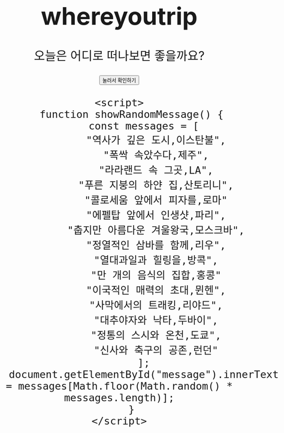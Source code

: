 # whereyoutrip
<!DOCTYPE html>
<html lang="ko">
<head>
    <meta charset="UTF-8">
    <meta name="viewport" content="width=device-width, initial-scale=1.0">
    <title>오늘의 여행지 추</title>
    <style>
        body {
            text-align: center;
            font-size: 2rem;
            margin-top: 20%;
        }
    </style>
</head>
<body>
    <p id="message">오늘은 어디로 떠나보면 좋을까요?</p>
    <button onclick="showRandomMessage()">눌러서 확인하기</button>

    <script>
        function showRandomMessage() {
            const messages = [
                "역사가 깊은 도시,이스탄불",
                "폭싹 속았수다,제주",
                "라라랜드 속 그곳,LA",
                "푸른 지붕의 하얀 집,산토리니",
                "콜로세움 앞에서 피자를,로마"
                "에펠탑 앞에서 인생샷,파리",
                "춥지만 아름다운 겨울왕국,모스크바",
                "정열적인 삼바를 함께,리우",
                "열대과일과 힐링을,방콕",
                "만 개의 음식의 집합,홍콩"
                "이국적인 매력의 초대,뮌헨",
                "사막에서의 트래킹,리야드",
                "대추야자와 낙타,두바이",
                "정통의 스시와 온천,도쿄",
                "신사와 축구의 공존,런던"
            ];
            document.getElementById("message").innerText = messages[Math.floor(Math.random() * messages.length)];
        }
    </script>
</body>
</html>

